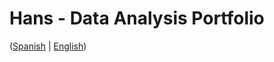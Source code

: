 # Hans - Data Analysis Portfolio 
([Spanish](https://github.com/HansAllTech/Hans_Data_Analysis_Portfolio/blob/main/Proyectos.md#tabla-de-contenido-es--en) | [English](https://github.com/HansAllTech/Hans_Data_Analysis_Portfolio/blob/main/Projects.md#table-of-content-es--en))                                                            
                                                                                                                                                                                  
                                                                                                                      
                                                                                                                                                                  
                                                                                                                          
                                                                                                   
                                                                         
                                                             
                       
             
           
    
       
  
